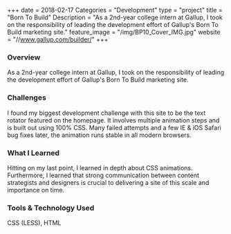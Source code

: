 +++
date = 2018-02-17
Categories = "Development"
type = "project"
title = "Born To Build"
Description = "As a 2nd-year college intern at Gallup, I took on the responsibility of leading the development effort of Gallup's Born To Build marketing site."
feature_image = "/img/BP10_Cover_IMG.jpg"
website = "//www.gallup.com/builder/"
+++

### Overview 
As a 2nd-year college intern at Gallup, I took on the responsibility of leading the development effort of Gallup's Born To Build marketing site. 

### Challenges
I found my biggest development challenge with this site to be the text rotator featured on the homepage. It involves multiple animation steps and is built out using 100% CSS. Many failed attempts and a few IE & iOS Safari bug fixes later, the animation runs stable in all modern browsers.

### What I Learned
Hitting on my last point, I learned in depth about CSS animations. Furthermore, I learned that strong communication between content strategists and designers is crucial to delivering a site of this scale and importance on time.

### Tools & Technology Used
CSS (LESS), HTML
